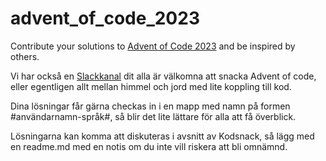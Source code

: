 # advent_of_code_2023
Contribute your solutions to [Advent of Code 2023](https://adventofcode.com) and be inspired by others.

Vi har också en [Slackkanal](https://join.slack.com/t/podsnack/shared_invite/zt-wh2ussm9-xFOqpvjgF16G2eDhaBy1hw) dit alla är välkomna att snacka Advent of code, eller egentligen allt mellan himmel och jord med lite koppling till kod.

Dina lösningar får gärna checkas in i en mapp med namn på formen #användarnamn-språk#, så blir det lite lättare för alla att få överblick.

Lösningarna kan komma att diskuteras i avsnitt av Kodsnack, så lägg med en readme.md med en notis om du inte vill riskera att bli omnämnd.